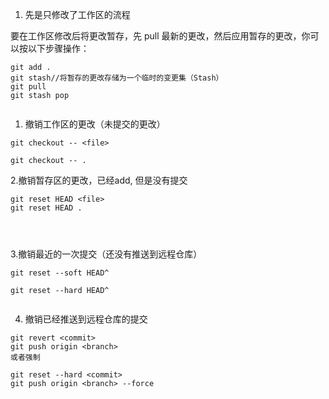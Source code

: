 1. 先是只修改了工作区的流程

要在工作区修改后将更改暂存，先 pull 最新的更改，然后应用暂存的更改，你可以按以下步骤操作：

```
git add .
git stash//将暂存的更改存储为一个临时的变更集（Stash）
git pull
git stash pop


```

1. 撤销工作区的更改（未提交的更改）
 ```
git checkout -- <file>

git checkout -- .

```
2.撤销暂存区的更改，已经add, 但是没有提交

```
git reset HEAD <file>
git reset HEAD .




```
3.撤销最近的一次提交（还没有推送到远程仓库）
```
git reset --soft HEAD^

git reset --hard HEAD^


```
4. 撤销已经推送到远程仓库的提交
```
git revert <commit>
git push origin <branch>
或者强制

git reset --hard <commit>
git push origin <branch> --force



```